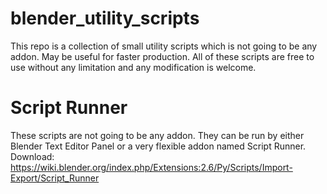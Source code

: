 # blender_utility_scripts
This repo is a collection of small utility scripts which is not going to be any addon. May be useful for faster production. All of these scripts are free to use without any limitation and any modification is welcome.
# Script Runner
These scripts are not going to be any addon. They can be run by either Blender Text Editor Panel or a very flexible addon named Script Runner. Download: https://wiki.blender.org/index.php/Extensions:2.6/Py/Scripts/Import-Export/Script_Runner
